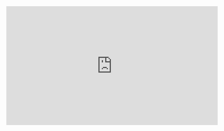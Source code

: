 <iframe width="560" height="315" src="https://www.youtube.com/embed/v8nQRuoVI6A?si=jZQSnO5WnIbJ1z-d" title="YouTube video player" frameborder="0" allow="accelerometer; autoplay; clipboard-write; encrypted-media; gyroscope; picture-in-picture; web-share" allowfullscreen></iframe>
